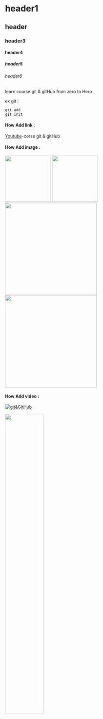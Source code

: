 # header1
## header
### header3
#### header4
##### header5
###### header6


learn course git & gitHub from zero to Hero


ex git :

```
git add
git init

```

#### How Add link :
[Youtube](https://www.youtube.com/watch?v=evz1LqEomTE&list=PLXsBti0EwQ6yLQldACw0V5fIpgsyPg539&index=38)-corse git & gitHub

#### How Add image :


<img src="https://github.com/MohammedHSH-CS/project-one/assets/154637050/78b16dba-25ef-4865-adfb-daa7e32f3361" width="150">
<img src= "https://github.com/MohammedHSH-CS/project-one/assets/154637050/47577374-9792-4bbc-aa44-779af39a4394" width="150">

<div>
<img src= "https://github.com/MohammedHSH-CS/project-one/assets/154637050/47577374-9792-4bbc-aa44-779af39a4394" width="300" >
<img src="https://github.com/MohammedHSH-CS/project-one/assets/154637050/78b16dba-25ef-4865-adfb-daa7e32f3361" width="300" >



#### How Add video :


[![git&GitHub](https://github.com/MohammedHSH-CS/project-one/assets/154637050/0c1128b5-5909-4b9d-869a-375ab2ee123c)](https://www.youtube.com/watch?v=tRZGeaHPoaw)

[<img src= "https://github.com/MohammedHSH-CS/project-one/assets/154637050/0c1128b5-5909-4b9d-869a-375ab2ee123c" width="50%">
](https://www.youtube.com/watch?v=tRZGeaHPoaw)

